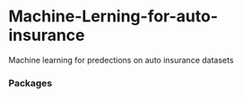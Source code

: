# Machine-Lerning-for-auto-insurance
Machine learning for predections on auto insurance datasets

### Packages


